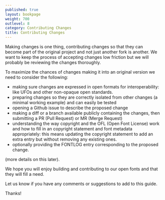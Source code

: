 ```yaml
---
published: true
layout: bookpage
weight: 700
outlevel: 8
category: Contributing Changes
title: Contributing Changes
---
```


Making changes is one thing, contributing changes so that they can become part of the original project and not just another fork is another. We want to keep the process of accepting changes low friction but we will probably be reviewing the changes thoroughly.

To maximize the chances of changes making it into an original version we need to consider the following: 

- making sure changes are expressed in open formats for interoperability: like UFOs and other non-opaque open standards. 
- preparing changes so they are correctly isolated from other changes (a minimal working example) and can easily be tested
- opening a Github issue to describe the proposed change 
- making a diff or a branch available publicly containing the changes, then submitting a PR (Pull Request) or MR (Merge Request)
- understanding the way copyright and the OFL (Open Font License) work and how to fill in an copyright statement and font metadata appropriately:
this means updating the copyright statement to add an extra entry but without removing any existing ones. 
- optionally providing the FONTLOG entry corresponding to the proposed change.

(more details on this later). 


We hope you will enjoy building and contributing to our open fonts and that they will fill a need. 

Let us know if you have any comments or suggestions to add to this guide. 

Thanks!
